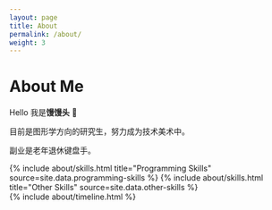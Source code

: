 ```yaml
---
layout: page
title: About
permalink: /about/
weight: 3
---
```


# **About Me**

Hello 我是**馒馒头** :wave:<br>

目前是图形学方向的研究生，努力成为技术美术中。<br>

副业是老年退休键盘手。





<div class="row">
{% include about/skills.html title="Programming Skills" source=site.data.programming-skills %}
{% include about/skills.html title="Other Skills" source=site.data.other-skills %}
</div>

<div class="row">
{% include about/timeline.html %}
</div>

